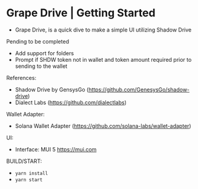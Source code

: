 # Grape Drive | Getting Started 

- Grape Drive, is a quick dive to make a simple UI utilizing Shadow Drive

Pending to be completed
- Add support for folders
- Prompt if SHDW token not in wallet and token amount required prior to sending to the wallet

References:
- Shadow Drive by GensysGo (https://github.com/GenesysGo/shadow-drive)
- Dialect Labs (https://github.com/dialectlabs)

Wallet Adapter:
- Solana Wallet Adapter (https://github.com/solana-labs/wallet-adapter)

UI:
- Interface: MUI 5 https://mui.com

BUILD/START:
- `yarn install`
- `yarn start`

